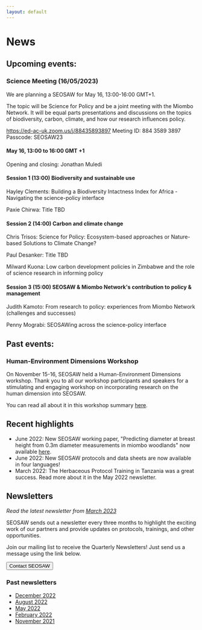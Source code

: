 ```yaml
---
layout: default
---
```


# News

## Upcoming events: 
### Science Meeting (16/05/2023)

We are planning a SEOSAW for May 16, 13:00-16:00 GMT+1. 

The topic will be Science for Policy and be a joint meeting with the Miombo Network.  It will be equal parts presentations and discussions on the topics of biodiversity, carbon, climate, and how our research influences policy. 

https://ed-ac-uk.zoom.us/j/88435893897 
Meeting ID: 884 3589 3897
Passcode: SEOSAW23

#### May 16, 13:00 to 16:00 GMT +1

Opening and closing: Jonathan Muledi 


#### Session 1 (13:00)    Biodiversity and sustainable use 

Hayley Clements: Building a Biodiversity Intactness Index for Africa - Navigating the science-policy interface

Paxie Chirwa: Title TBD


#### Session 2 (14:00)    Carbon and climate change

Chris Trisos: Science for Policy: Ecosystem-based approaches or Nature-based Solutions to Climate Change?

Paul Desanker: Title TBD

Milward Kuona: Low carbon development policies in Zimbabwe and the role of science research in informing policy 


#### Session 3 (15:00)   SEOSAW & Miombo Network's contribution to policy & management

Judith Kamoto: From research to policy: experiences from Miombo Network (challenges and successes)

Penny Mograbi: SEOSAWing across the science-policy interface


## Past events: 
### Human-Environment Dimensions Workshop

On November 15-16, SEOSAW held a Human-Environment Dimensions workshop. Thank you to all our workshop participants and speakers for a stimulating and engaging workshop on incorporating research on the human dimension into SEOSAW. 

You can read all about it in this workshop summary [here](https://bitbucket.org/miombo/seosaw/raw/master/doc/workshop_reports%5CH-E%20Workshop%20Report.pdf).

## Recent highlights

* June 2022: New SEOSAW working paper, "Predicting diameter at breast height from 0.3m diameter measurements in miombo woodlands" now available [here](https://bitbucket.org/miombo/seosaw/raw/master/doc/reports/diameter_relationship/diameter_relationship_latest.pdf).
* June 2022: New SEOSAW protocols and data sheets are now available in four languages!
* March 2022: The Herbaceous Protocol Training in Tanzania was a great success. Read more about it in the May 2022 newsletter.

## Newsletters
*Read the latest newsletter from [March 2023](https://sway.office.com/63ZWok7hoAYdSMgs?ref=Link)*

SEOSAW sends out a newsletter every three months to highlight the exciting work of our partners and provide updates on protocols, trainings, and other opportunities.

Join our mailing list to receive the Quarterly Newsletters!  Just send us a message using the link below.

<div class="landing-btn-wrapper">
<form action="{{ site.baseurl }}/contact.html">
  <button class="landing-btn" type="submit">Contact SEOSAW</button>
</form>
</div>

### Past newsletters

* [December 2022](https://sway.office.com/CZLMRbX1jvRTiDqU?ref=Link)
* [August 2022](https://sway.office.com/jP61ngxt4D6yeHPz?ref=Link)
* [May 2022](https://sway.office.com/1ygFjSV2UCFKd6qP?ref=Link)
* [February 2022](https://sway.office.com/yOc4A2qqAXhZAvSJ?ref=Link)
* [November 2021](https://sway.office.com/Hl8XFdvCgiowQiVs?ref=Link)


